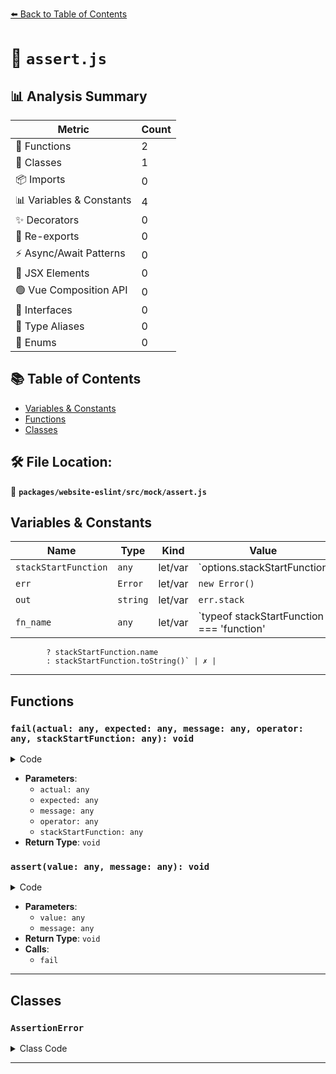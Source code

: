 [⬅️ Back to Table of Contents](../../../../index.md)

# 📄 `assert.js`

## 📊 Analysis Summary

| Metric | Count |
|--------|-------|
| 🔧 Functions | 2 |
| 🧱 Classes | 1 |
| 📦 Imports | 0 |
| 📊 Variables & Constants | 4 |
| ✨ Decorators | 0 |
| 🔄 Re-exports | 0 |
| ⚡ Async/Await Patterns | 0 |
| 💠 JSX Elements | 0 |
| 🟢 Vue Composition API | 0 |
| 📐 Interfaces | 0 |
| 📑 Type Aliases | 0 |
| 🎯 Enums | 0 |

## 📚 Table of Contents

- [Variables & Constants](#variables-constants)
- [Functions](#functions)
- [Classes](#classes)

## 🛠️ File Location:
📂 **`packages/website-eslint/src/mock/assert.js`**

## Variables & Constants

| Name | Type | Kind | Value | Exported |
|------|------|------|-------|----------|
| `stackStartFunction` | `any` | let/var | `options.stackStartFunction || fail` | ✗ |
| `err` | `Error` | let/var | `new Error()` | ✗ |
| `out` | `string` | let/var | `err.stack` | ✗ |
| `fn_name` | `any` | let/var | `typeof stackStartFunction === 'function'
            ? stackStartFunction.name
            : stackStartFunction.toString()` | ✗ |


---

## Functions

### `fail(actual: any, expected: any, message: any, operator: any, stackStartFunction: any): void`

<details><summary>Code</summary>

```ts
function fail(actual, expected, message, operator, stackStartFunction) {
  throw new AssertionError({
    actual,
    expected,
    message,
    operator,
    stackStartFunction,
  });
}
```
</details>

- **Parameters**:
  - `actual: any`
  - `expected: any`
  - `message: any`
  - `operator: any`
  - `stackStartFunction: any`
- **Return Type**: `void`
### `assert(value: any, message: any): void`

<details><summary>Code</summary>

```ts
function assert(value, message) {
  if (!value) {
    fail(value, true, message, '==', assert);
  }
}
```
</details>

- **Parameters**:
  - `value: any`
  - `message: any`
- **Return Type**: `void`
- **Calls**:
  - `fail`

---

## Classes

### `AssertionError`

<details><summary>Class Code</summary>

```ts
class AssertionError extends Error {
  constructor(options) {
    super(options);

    this.actual = options.actual;
    this.expected = options.expected;
    this.operator = options.operator;
    if (options.message) {
      this.message = options.message;
      this.generatedMessage = false;
    } else {
      this.message = '';
      this.generatedMessage = true;
    }
    const stackStartFunction = options.stackStartFunction || fail;
    if (Error.captureStackTrace) {
      Error.captureStackTrace(this, stackStartFunction);
    } else {
      // non v8 browsers so we can have a stacktrace
      const err = new Error();
      if (err.stack) {
        let out = err.stack;

        // try to strip useless frames
        const fn_name =
          typeof stackStartFunction === 'function'
            ? stackStartFunction.name
            : stackStartFunction.toString();
        const idx = out.indexOf(`\n${fn_name}`);
        if (idx >= 0) {
          // once we have located the function frame
          // we need to strip out everything before it (and its line)
          const next_line = out.indexOf('\n', idx + 1);
          out = out.substring(next_line + 1);
        }

        this.stack = out;
      }
    }
  }
}
```
</details>


---